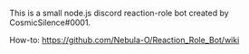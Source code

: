 This is a small node.js discord reaction-role bot created by CosmicSilence#0001.

How-to: https://github.com/Nebula-O/Reaction_Role_Bot/wiki
